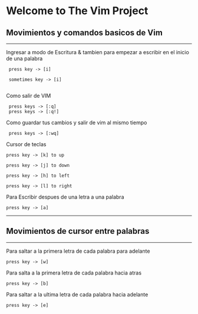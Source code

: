 # Welcome to The Vim Project

## Movimientos y comandos basicos de Vim
------------------------------------------------------
Ingresar a modo de Escritura & tambien para empezar a escribir en el inicio de una palabra

```properties
 press key -> [i] 

 sometimes key -> [i] 
 
```
Como salir de VIM 

```properties 
 press keys -> [:q] 
 press keys -> [:q!]

```
Como guardar tus cambios y salir de vim al mismo tiempo 

```properties
 press keys -> [:wq]

```
Cursor de teclas

```properties
press key -> [k] to up

press key -> [j] to down

press key -> [h] to left

press key -> [l] to right

```
Para Escribir despues de una letra a una palabra

```properties
press key -> [a]

```
------------------------------------------------------
## Movimientos de cursor entre palabras
------------------------------------------------------
Para saltar a la primera letra de cada palabra para adelante

```properties
press key -> [w]

```

Para salta a la primera letra de cada palabra hacia atras

```properties
press key -> [b]

```
Para saltar a la ultima letra de cada palabra hacia adelante

```properties
press key -> [e]

```

